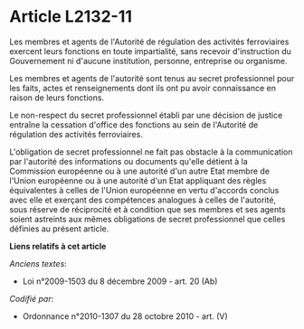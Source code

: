 # Article L2132-11

Les membres et agents de l'Autorité de régulation des activités ferroviaires exercent leurs fonctions en toute impartialité,
sans recevoir d'instruction du Gouvernement ni d'aucune institution, personne, entreprise ou organisme.

Les membres et agents de l'autorité sont tenus au secret professionnel pour les faits, actes et renseignements dont ils ont
pu avoir connaissance en raison de leurs fonctions.

Le non-respect du secret professionnel établi par une décision de justice entraîne la cessation d'office des fonctions au
sein de l'Autorité de régulation des activités ferroviaires.

L'obligation de secret professionnel ne fait pas obstacle à la communication par l'autorité des informations ou documents
qu'elle détient à la Commission européenne ou à une autorité d'un autre Etat membre de l'Union européenne ou à une autorité
d'un Etat appliquant des règles équivalentes à celles de l'Union européenne en vertu d'accords conclus avec elle et exerçant
des compétences analogues à celles de l'autorité, sous réserve de réciprocité et à condition que ses membres et ses agents
soient astreints aux mêmes obligations de secret professionnel que celles définies au présent article.

**Liens relatifs à cet article**

_Anciens textes_:

  - Loi n°2009-1503 du 8 décembre 2009 - art. 20 (Ab)

_Codifié par_:

  - Ordonnance n°2010-1307 du 28 octobre 2010 - art. (V)
